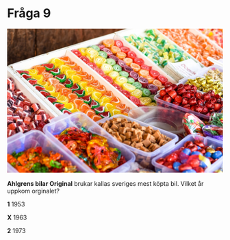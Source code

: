 # Fråga 9

![Bild](candy.jpg)

**Ahlgrens bilar Original** brukar kallas sveriges mest köpta bil. Vilket år uppkom orginalet?

**1** 1953

**X** 1963

**2** 1973
